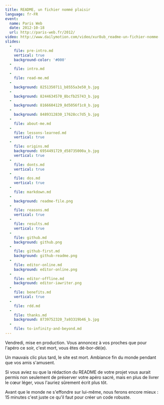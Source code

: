 ```yaml
---
title: README, un fichier nommé plaisir
language: fr-FR
event:
  name: Paris Web
  date: 2012-10-18
  url: http://paris-web.fr/2012/
video: http://www.dailymotion.com/video/xur8ub_readme-un-fichier-nomme-plaisir_tech
slides:
  -
    file: pre-intro.md
    vertical: true
    background-color: '#000'
  -
    file: intro.md
  -
    file: read-me.md
  -
    background: 8251350711_b8555a3e50_b.jpg
  -
    background: 8244634570_8bcfb25743_b.jpg
  -
    background: 8166604129_8d5056f1c8_b.jpg
  -
    background: 8489312830_17628cc7d5_b.jpg
  -
    file: about-me.md
  -
    file: lessons-learned.md
    vertical: true
  -
    file: origins.md
    background: 6954491729_d58735000a_b.jpg
    vertical: true
  -
    file: donts.md
    vertical: true
  -
    file: dos.md
    vertical: true
  -
    file: markdown.md
  -
    background: readme-file.png
  -
    file: reasons.md
    vertical: true
  -
    file: results.md
    vertical: true
  -
    file: github.md
    background: github.png
  -
    file: github-first.md
    background: github-readme.png
  -
    file: editor-online.md
    background: editor-online.png
  -
    file: editor-offline.md
    background: editor-iawriter.png
  -
    file: benefits.md
    vertical: true
  -
    file: rdd.md
  -
    file: thanks.md
    background: 8739752320_7a93319b46_b.jpg
  -
    file: to-infinity-and-beyond.md
---
```


Vendredi, mise en production. Vous annoncez à vos proches que pour l'apéro ce soir, c'est mort, vous êtes dé-bor-dé(e).

Un mauvais clic plus tard, le site est mort. Ambiance fin du monde pendant que vos amis s'amusent.

Si vous aviez su que la rédaction du README de votre projet vous aurait permis non seulement de préserver votre apéro sacré, mais en plus de livrer le cœur léger, vous l'auriez sûrement écrit plus tôt.

Avant que le monde ne s'effondre sur lui-même, nous ferons encore mieux : 15 minutes c'est juste ce qu'il faut pour créer un code robuste.